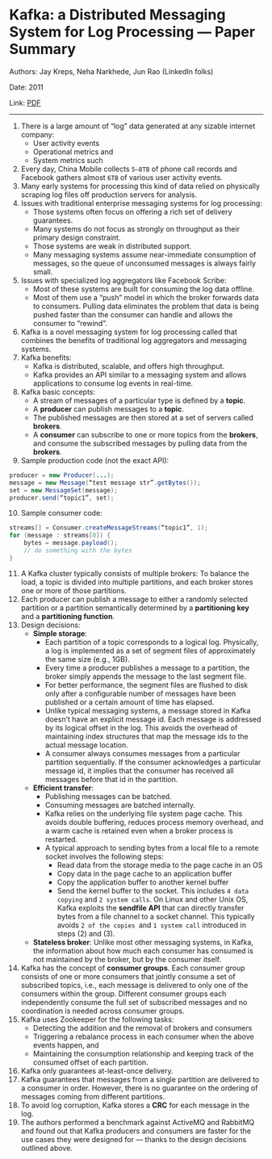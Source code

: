 # Kafka: a Distributed Messaging System for Log Processing — Paper Summary


Authors: Jay Kreps, Neha Narkhede, Jun Rao (LinkedIn folks)

Date: 2011

Link: [PDF](http://notes.stephenholiday.com/Kafka.pdf)

-----

1. There is a large amount of “log” data generated at any sizable internet company:
    * User activity events
    * Operational metrics and
    * System metrics such
2. Every day, China Mobile collects `5–8TB` of phone call records and Facebook gathers almost `6TB` of various user activity events.
3. Many early systems for processing this kind of data relied on physically scraping log files off production servers for analysis.
4. Issues with traditional enterprise messaging systems for log processing:
    * Those systems often focus on offering a rich set of delivery guarantees.
    * Many systems do not focus as strongly on throughput as their primary design constraint.
    * Those systems are weak in distributed support.
    * Many messaging systems assume near-immediate consumption of messages, so the queue of unconsumed messages is always fairly small.
5. Issues with specialized log aggregators like Facebook Scribe:
    * Most of these systems are built for consuming the log data offline.
    * Most of them use a “push” model in which the broker forwards data to consumers. Pulling data eliminates the problem that data is being pushed faster than the consumer can handle and allows the consumer to “rewind”.
6. Kafka is a novel messaging system for log processing called that combines the benefits of traditional log aggregators and messaging systems.
7. Kafka benefits:
    * Kafka is distributed, scalable, and offers high throughput.
    * Kafka provides an API similar to a messaging system and allows applications to consume log events in real-time. 
8. Kafka basic concepts:
    * A stream of messages of a particular type is defined by a **topic**.
    * A **producer** can publish messages to a **topic**.
    * The published messages are then stored at a set of servers called **brokers**.
    * A **consumer** can subscribe to one or more topics from the **brokers**, and consume the subscribed messages by pulling data from the **brokers**.
9. Sample production code (not the exact API):
```java
producer = new Producer(...);
message = new Message(“test message str”.getBytes());
set = new MessageSet(message);
producer.send(“topic1”, set);
```
10. Sample consumer code:
```java
streams[] = Consumer.createMessageStreams(“topic1”, 1);
for (message : streams[0]) {
    bytes = message.payload();
    // do something with the bytes
}
```
11. A Kafka cluster typically consists of multiple brokers: To balance the load, a topic is divided into multiple partitions, and each broker stores one or more of those partitions.
12. Each producer can publish a message to either a randomly selected partition or a partition semantically determined by a **partitioning key** and a **partitioning function**.
13. Design decisions:
    * **Simple storage**:
        * Each partition of a topic corresponds to a logical log. Physically, a log is implemented as a set of segment files of approximately the same size (e.g., 1GB).
        * Every time a producer publishes a message to a partition, the broker simply appends the message to the last segment file.
        * For better performance, the segment files are flushed to disk only after a configurable number of messages have been published or a certain amount of time has elapsed.
        * Unlike typical messaging systems, a message stored in Kafka doesn’t have an explicit message id. Each message is addressed by its logical offset in the log. This avoids the overhead of maintaining index structures that map the message ids to the actual message location.
        * A consumer always consumes messages from a particular partition sequentially. If the consumer acknowledges a particular message id, it implies that the consumer has received all messages before that id in the partition.
    * **Efficient transfer**:
        * Publishing messages can be batched.
        * Consuming messages are batched internally.
        * Kafka relies on the underlying file system page cache. This avoids double buffering, reduces process memory overhead, and a warm cache is retained even when a broker process is restarted.
        * A typical approach to sending bytes from a local file to a remote socket involves the following steps:
            * Read data from the storage media to the page cache in an OS
            * Copy data in the page cache to an application buffer
            * Copy the application buffer to another kernel buffer
            * Send the kernel buffer to the socket.
        This includes `4 data copying` and `2 system calls`. On Linux and other Unix OS, Kafka exploits the **sendfile API** that can directly transfer bytes from a file channel to a socket channel. This typically avoids `2 of the copies `and `1 system call` introduced in steps (2) and (3).
    * **Stateless broker**: Unlike most other messaging systems, in Kafka, the information about how much each consumer has consumed is not maintained by the broker, but by the consumer itself.
13. Kafka has the concept of **consumer groups**. Each consumer group consists of one or more consumers that jointly consume a set of subscribed topics, i.e., each message is delivered to only one of the consumers within the group. Different consumer groups each independently consume the full set of subscribed messages and no coordination is needed across consumer groups.
14. Kafka uses Zookeeper for the following tasks:
    * Detecting the addition and the removal of brokers and consumers
    * Triggering a rebalance process in each consumer when the above events happen, and
    * Maintaining the consumption relationship and keeping track of the consumed offset of each partition.
15. Kafka only guarantees at-least-once delivery.
16. Kafka guarantees that messages from a single partition are delivered to a consumer in order. However, there is no guarantee on the ordering of messages coming from different partitions.
17. To avoid log corruption, Kafka stores a **CRC** for each message in the log.
18. The authors performed a benchmark against ActiveMQ and RabbitMQ and found out that Kafka producers and consumers are faster for the use cases they were designed for — thanks to the design decisions outlined above.